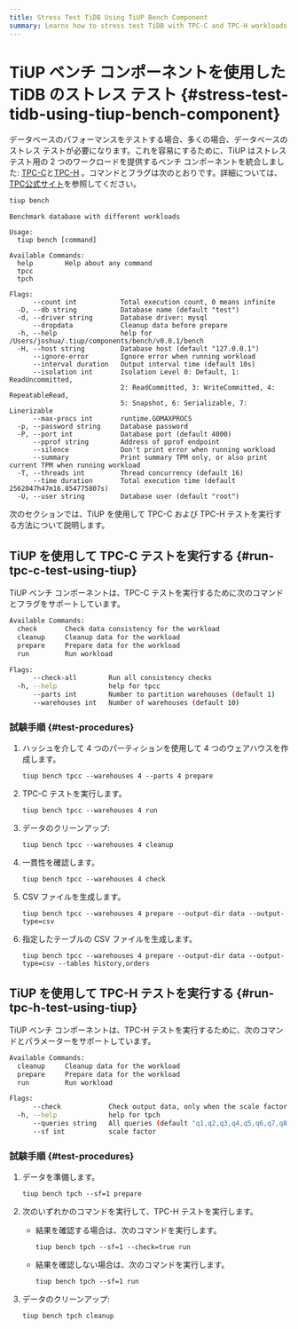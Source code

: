 ```yaml
---
title: Stress Test TiDB Using TiUP Bench Component
summary: Learns how to stress test TiDB with TPC-C and TPC-H workloads using TiUP.
---
```


# TiUP ベンチ コンポーネントを使用した TiDB のストレス テスト {#stress-test-tidb-using-tiup-bench-component}

データベースのパフォーマンスをテストする場合、多くの場合、データベースのストレス テストが必要になります。これを容易にするために、TiUP はストレス テスト用の 2 つのワークロードを提供するベンチ コンポーネントを統合しました: [TPC-C](http://www.tpc.org/tpcc/)と[TPC-H](http://www.tpc.org/tpch/) 。コマンドとフラグは次のとおりです。詳細については、 [TPC公式サイト](http://www.tpc.org)を参照してください。


```bash
tiup bench
```

```
Benchmark database with different workloads

Usage:
  tiup bench [command]

Available Commands:
  help        Help about any command
  tpcc
  tpch

Flags:
      --count int           Total execution count, 0 means infinite
  -D, --db string           Database name (default "test")
  -d, --driver string       Database driver: mysql
      --dropdata            Cleanup data before prepare
  -h, --help                help for /Users/joshua/.tiup/components/bench/v0.0.1/bench
  -H, --host string         Database host (default "127.0.0.1")
      --ignore-error        Ignore error when running workload
      --interval duration   Output interval time (default 10s)
      --isolation int       Isolation Level 0: Default, 1: ReadUncommitted,
                            2: ReadCommitted, 3: WriteCommitted, 4: RepeatableRead,
                            5: Snapshot, 6: Serializable, 7: Linerizable
      --max-procs int       runtime.GOMAXPROCS
  -p, --password string     Database password
  -P, --port int            Database port (default 4000)
      --pprof string        Address of pprof endpoint
      --silence             Don't print error when running workload
      --summary             Print summary TPM only, or also print current TPM when running workload
  -T, --threads int         Thread concurrency (default 16)
      --time duration       Total execution time (default 2562047h47m16.854775807s)
  -U, --user string         Database user (default "root")
```

次のセクションでは、TiUP を使用して TPC-C および TPC-H テストを実行する方法について説明します。

## TiUP を使用して TPC-C テストを実行する {#run-tpc-c-test-using-tiup}

TiUP ベンチ コンポーネントは、TPC-C テストを実行するために次のコマンドとフラグをサポートしています。

```bash
Available Commands:
  check       Check data consistency for the workload
  cleanup     Cleanup data for the workload
  prepare     Prepare data for the workload
  run         Run workload

Flags:
      --check-all        Run all consistency checks
  -h, --help             help for tpcc
      --parts int        Number to partition warehouses (default 1)
      --warehouses int   Number of warehouses (default 10)
```

### 試験手順 {#test-procedures}

1.  ハッシュを介して 4 つのパーティションを使用して 4 つのウェアハウスを作成します。

    
    ```shell
    tiup bench tpcc --warehouses 4 --parts 4 prepare
    ```

2.  TPC-C テストを実行します。

    
    ```shell
    tiup bench tpcc --warehouses 4 run
    ```

3.  データのクリーンアップ:

    
    ```shell
    tiup bench tpcc --warehouses 4 cleanup
    ```

4.  一貫性を確認します。

    
    ```shell
    tiup bench tpcc --warehouses 4 check
    ```

5.  CSV ファイルを生成します。

    
    ```shell
    tiup bench tpcc --warehouses 4 prepare --output-dir data --output-type=csv
    ```

6.  指定したテーブルの CSV ファイルを生成します。

    
    ```shell
    tiup bench tpcc --warehouses 4 prepare --output-dir data --output-type=csv --tables history,orders
    ```

## TiUP を使用して TPC-H テストを実行する {#run-tpc-h-test-using-tiup}

TiUP ベンチ コンポーネントは、TPC-H テストを実行するために、次のコマンドとパラメーターをサポートしています。

```bash
Available Commands:
  cleanup     Cleanup data for the workload
  prepare     Prepare data for the workload
  run         Run workload

Flags:
      --check            Check output data, only when the scale factor equals 1
  -h, --help             help for tpch
      --queries string   All queries (default "q1,q2,q3,q4,q5,q6,q7,q8,q9,q10,q11,q12,q13,q14,q15,q16,q17,q18,q19,q20,q21,q22")
      --sf int           scale factor
```

### 試験手順 {#test-procedures}

1.  データを準備します。

    
    ```shell
    tiup bench tpch --sf=1 prepare
    ```

2.  次のいずれかのコマンドを実行して、TPC-H テストを実行します。

    -   結果を確認する場合は、次のコマンドを実行します。

        
        ```shell
        tiup bench tpch --sf=1 --check=true run
        ```

    -   結果を確認しない場合は、次のコマンドを実行します。

        
        ```shell
        tiup bench tpch --sf=1 run
        ```

3.  データのクリーンアップ:

    
    ```shell
    tiup bench tpch cleanup
    ```

